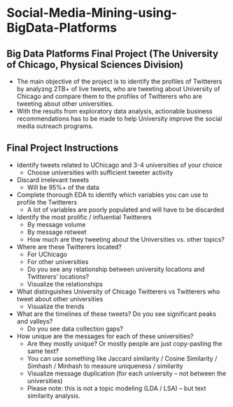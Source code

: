 # Social-Media-Mining-using-BigData-Platforms
## Big Data Platforms Final Project (The University of Chicago, Physical Sciences Division)

- The main objective of the project is to identify the profiles of Twitterers by analyzng 2TB+ of live tweets, who are tweeting about University of Chicago and compare them to the profiles of Twitterers who are tweeting about other universities. 
- With the results from exploratory data analysis, actionable business recommendations has to be made to help University improve the social media outreach programs. 
## Final Project Instructions

- Identify tweets related to UChicago and 3-4 universities of your choice
  - Choose universities with sufficient tweeter activity
- Discard irrelevant tweets
  - Will be 95%+ of the data
- Complete thorough EDA to identify which variables you can use to profile the Twitterers
  - A lot of variables are poorly populated and will have to be discarded
- Identify the most prolific / influential Twitterers
  - By message volume
  - By message retweet
  - How much are they tweeting about the Universities vs. other topics?
- Where are these Twitterers located?
  - For UChicago
  - For other universities
  - Do you see any relationship between university locations and Twitterers’ locations?
  - Visualize the relationships
- What distinguishes University of Chicago Twitterers vs Twitterers who tweet about other universities
  - Visualize the trends
- What are the timelines of these tweets? Do you see significant peaks and valleys?
  - Do you see data collection gaps?
- How unique are the messages for each of these universities?
  - Are they mostly unique? Or mostly people are just copy-pasting the same text?
  - You can use something like Jaccard similarity / Cosine Similarity / Simhash / Minhash to measure uniqueness / similarity
  - Visualize message duplication (for each university – not between the universities)
  - Please note: this is not a topic modeling (LDA / LSA) – but text similarity analysis.
